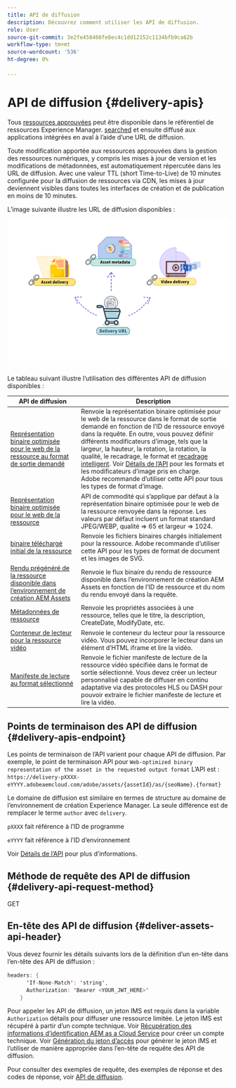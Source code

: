 ```yaml
---
title: API de diffusion
description: Découvrez comment utiliser les API de diffusion.
role: User
source-git-commit: 3e2fe458460fe8ec4c1dd12152c1134bfb9ca62b
workflow-type: tm+mt
source-wordcount: '536'
ht-degree: 0%

---
```


# API de diffusion {#delivery-apis}

Tous [ressources approuvées](approve-assets.md) peut être disponible dans le référentiel de ressources Experience Manager. [searched](search-assets-api.md) et ensuite diffusé aux applications intégrées en aval à l’aide d’une URL de diffusion.

Toute modification apportée aux ressources approuvées dans la gestion des ressources numériques, y compris les mises à jour de version et les modifications de métadonnées, est automatiquement répercutée dans les URL de diffusion. Avec une valeur TTL (short Time-to-Live) de 10 minutes configurée pour la diffusion de ressources via CDN, les mises à jour deviennent visibles dans toutes les interfaces de création et de publication en moins de 10 minutes.

L’image suivante illustre les URL de diffusion disponibles :

![API de diffusion](assets/delivery-url.png)

Le tableau suivant illustre l’utilisation des différentes API de diffusion disponibles :

| API de diffusion | Description |
|---|---|
| [Représentation binaire optimisée pour le web de la ressource au format de sortie demandé](https://adobe-aem-assets-delivery-experimental.redoc.ly/#operation/getAssetSeoFormat) | Renvoie la représentation binaire optimisée pour le web de la ressource dans le format de sortie demandé en fonction de l’ID de ressource envoyé dans la requête. En outre, vous pouvez définir différents modificateurs d’image, tels que la largeur, la hauteur, la rotation, la rotation, la qualité, le recadrage, le format et [recadrage intelligent](/help/assets/dynamic-media/image-profiles.md). Voir [Détails de l’API](https://adobe-aem-assets-delivery-experimental.redoc.ly/#operation/getAssetSeoFormat) pour les formats et les modificateurs d’image pris en charge.<br>Adobe recommande d’utiliser cette API pour tous les types de format d’image. |
| [Représentation binaire optimisée pour le web de la ressource](https://adobe-aem-assets-delivery-experimental.redoc.ly/#operation/getAsset) | API de commodité qui s’applique par défaut à la représentation binaire optimisée pour le web de la ressource renvoyée dans la réponse. Les valeurs par défaut incluent un format standard JPEG/WEBP, qualité => 65 et largeur => 1024. |
| [binaire téléchargé initial de la ressource](https://adobe-aem-assets-delivery-experimental.redoc.ly/#operation/getAssetOriginal) | Renvoie les fichiers binaires chargés initialement pour la ressource. Adobe recommande d’utiliser cette API pour les types de format de document et les images de SVG. |
| [Rendu prégénéré de la ressource disponible dans l’environnement de création AEM Assets](https://adobe-aem-assets-delivery-experimental.redoc.ly/#operation/getAssetRendition) | Renvoie le flux binaire du rendu de ressource disponible dans l’environnement de création AEM Assets en fonction de l’ID de ressource et du nom du rendu envoyé dans la requête. |
| [Métadonnées de ressource](https://adobe-aem-assets-delivery-experimental.redoc.ly/#operation/getAssetMetadata) | Renvoie les propriétés associées à une ressource, telles que le titre, la description, CreateDate, ModifyDate, etc. |
| [Conteneur de lecteur pour la ressource vidéo](https://adobe-aem-assets-delivery-experimental.redoc.ly/#operation/videoPlayerDelivery) | Renvoie le conteneur du lecteur pour la ressource vidéo. Vous pouvez incorporer le lecteur dans un élément d’HTML iframe et lire la vidéo. |
| [Manifeste de lecture au format sélectionné](https://adobe-aem-assets-delivery-experimental.redoc.ly/#operation/videoManifestDelivery) | Renvoie le fichier manifeste de lecture de la ressource vidéo spécifiée dans le format de sortie sélectionné. Vous devez créer un lecteur personnalisé capable de diffuser en continu adaptative via des protocoles HLS ou DASH pour pouvoir extraire le fichier manifeste de lecture et lire la vidéo. |

## Points de terminaison des API de diffusion {#delivery-apis-endpoint}

Les points de terminaison de l’API varient pour chaque API de diffusion. Par exemple, le point de terminaison API pour `Web-optimized binary representation of the asset in the requested output format` L’API est :
`https://delivery-pXXXX-eYYYY.adobeaemcloud.com/adobe/assets/{assetId}/as/{seoName}.{format}`

Le domaine de diffusion est similaire en termes de structure au domaine de l’environnement de création Experience Manager. La seule différence est de remplacer le terme `author` avec `delivery`.

`pXXXX` fait référence à l’ID de programme

`eYYYY` fait référence à l’ID d’environnement

Voir [Détails de l’API](https://adobe-aem-assets-delivery-experimental.redoc.ly/#tag/Assets) pour plus d’informations.

## Méthode de requête des API de diffusion {#delivery-api-request-method}

GET

## En-tête des API de diffusion {#deliver-assets-api-header}

Vous devez fournir les détails suivants lors de la définition d’un en-tête dans l’en-tête des API de diffusion :

```java
headers: {
      'If-None-Match': 'string',
      Authorization: 'Bearer <YOUR_JWT_HERE>'
    }
```

Pour appeler les API de diffusion, un jeton IMS est requis dans la variable `Authorization` détails pour diffuser une ressource limitée. Le jeton IMS est récupéré à partir d’un compte technique. Voir [Récupération des informations d’identification AEM as a Cloud Service](https://experienceleague.adobe.com/docs/experience-manager-cloud-service/content/implementing/developing/generating-access-tokens-for-server-side-apis.html?lang=en#fetch-the-aem-as-a-cloud-service-credentials) pour créer un compte technique. Voir [Génération du jeton d’accès](https://experienceleague.adobe.com/docs/experience-manager-cloud-service/content/implementing/developing/generating-access-tokens-for-server-side-apis.html?lang=en#generating-the-access-token) pour générer le jeton IMS et l’utiliser de manière appropriée dans l’en-tête de requête des API de diffusion.

Pour consulter des exemples de requête, des exemples de réponse et des codes de réponse, voir [API de diffusion](https://adobe-aem-assets-delivery-experimental.redoc.ly/#operation/getAssetSeoFormat).
